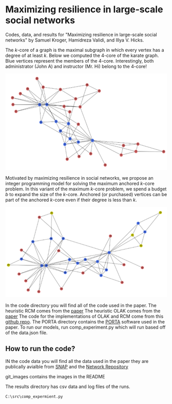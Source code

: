 # Maximizing resilience in large-scale social networks

Codes, data, and results for "Maximizing resilience in large-scale social networks" by Samuel Kroger, Hamidreza Validi, and Illya V. Hicks.

The $k$-core of a graph is the maximal subgraph in which every vertex has a degree of at least $k$.
Below we computed the $4$-core of the karate graph. Blue vertices represent the members of the $4$-core. Interestingly, both administrator (John A) and instructor (Mr. Hi) belong to the $4$-core!

![Figure 1](git_images/karate_k4b0.png?raw=true "The 4-core of the karate graph")

Motivated by maximizing resilience in social networks, we propose an integer programming model for solving the maximum anchored $k$-core problem. In this variant of the maximum $k$-core problem, we spend a budget $b$ to expand the size of the $k$-core. Anchored (or purchased) vertices can be part of the anchored $k$-core even if their degree is less than $k$.

![Figure 2](git_images/karate_k4b5.png?raw=true "The Anchored 4-core with budget 5 of the karate graph")

In the code directory you will find all of the code used in the paper.
The heuristic RCM comes from the [paper](https://www.osti.gov/servlets/purl/1766701)
The heuristic OLAK comes from the [paper](http://www.vldb.org/pvldb/vol10/p649-zhang.pdf)
The code for the implementations of OLAK and RCM come from this [github repo](https://github.com/rlaishra/RCM/).
The PORTA directory contains the [PORTA](http://porta.zib.de/) software used in the paper.
To run our models, run comp_experiment.py which will run based off of the data.json file.

## How to run the code?

IN the code data you will find all the data used in the paper they are publically avialble from [SNAP](https://snap.stanford.edu/data/) and the [Network Repository](https://networkrepository.com/index.php)

git_images contains the images in the README

The results directory has csv data and log files of the runs.

```
C:\src\comp_expermient.py
```
